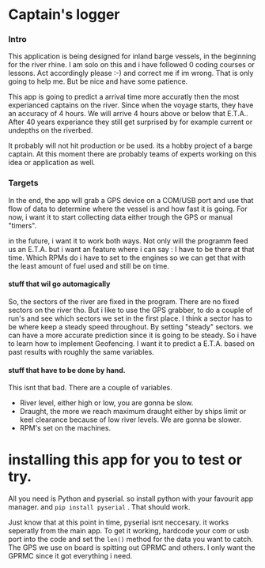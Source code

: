 # Captain's logger

### Intro
This application is being designed for inland barge vessels, in the beginning for the river rhine. 
I am solo on this and i have followed 0 coding courses or lessons. Act accordingly please :-) and correct me if im wrong. That is only going to help me. But be nice and have some patience.

This app is going to predict a arrival time more accuratly then the most experianced captains on the river. Since when the voyage starts, they have an accuracy of 4 hours. We will arrive 4 hours above or below that E.T.A.. After 40 years experiance they still get surprised by for example current or undepths on the riverbed. 

It probably will not hit production or be used. its a hobby project of a barge captain. At this moment there are probably teams of experts working on this idea or application as well.

### Targets
In the end, the app will grab a GPS device on a COM/USB port and use that flow of data to determine where the vessel is and how fast it is going. For now, i want it to start collecting data either trough the GPS or manual "timers".

in the future, i want it to work both ways. Not only will the programm feed us an E.T.A. but i want an feature where i can say : I have to be there at that time. Which RPMs do i have to set to the engines so we can get that with the least amount of fuel used and still be on time.

#### stuff that wil go automagically
So, the sectors of the river are fixed in the program. There are no fixed sectors on the river tho.
But i like to use the GPS grabber, to do a couple of run's and see which sectors we set in the first place. I think a sector has to be where keep a steady speed throughout. By setting "steady" sectors. we can have a more accurate prediction since it is going to be steady. So i have to learn how to implement Geofencing. I want it to predict a E.T.A. based on past results with roughly the same variables. 

#### stuff that have to be done by hand.
This isnt that bad. There are a couple of variables.
* River level, either high or low, you are gonna be slow.
* Draught, the more we reach maximum draught either by ships limit or keel clearance because of low river levels. We are gonna be slower.
* RPM's set on the machines. 

# installing this app for you to test or try.
All you need is Python and pyserial. 
so install python with your favourit app manager.
and `pip install pyserial` . That should work.

Just know that at this point in time, pyserial isnt neccesary. it works seperatly from the main app. 
To get it working, hardcode your com or usb port into the code and set the `len()` method for the data you want to catch. The GPS we use on board is spitting out GPRMC and others. I only want the GPRMC since it got everything i need. 

